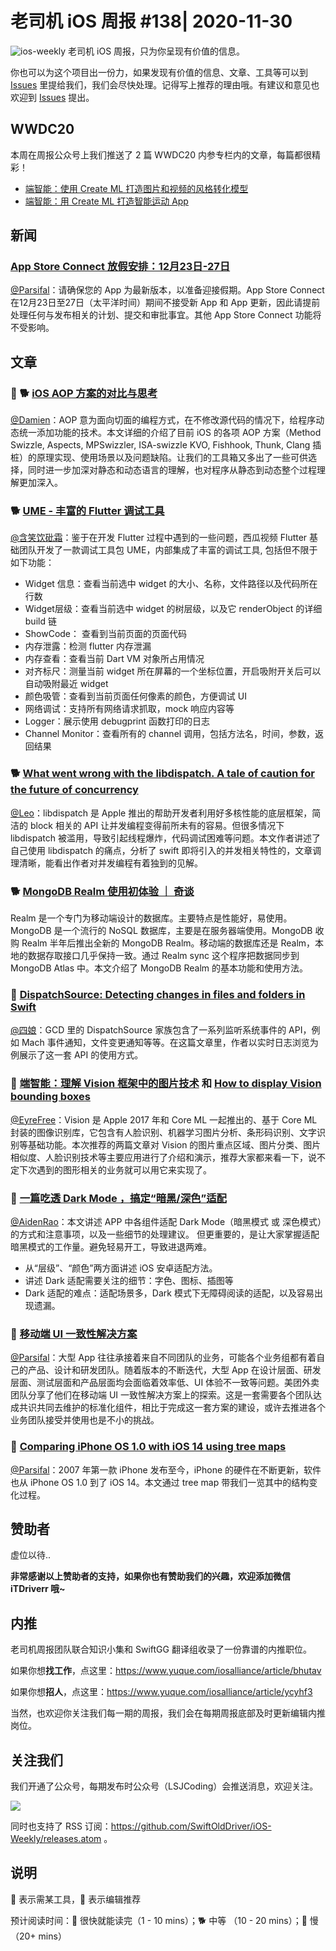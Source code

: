 # 老司机 iOS 周报 #138| 2020-11-30

![ios-weekly](https://github.com/SwiftOldDriver/iOS-Weekly/blob/master/assets/ios-weekly.png?raw=true)
老司机 iOS 周报，只为你呈现有价值的信息。

你也可以为这个项目出一份力，如果发现有价值的信息、文章、工具等可以到 [Issues](https://github.com/SwiftOldDriver/iOS-Weekly/issues) 里提给我们，我们会尽快处理。记得写上推荐的理由哦。有建议和意见也欢迎到 [Issues](https://github.com/SwiftOldDriver/iOS-Weekly/issues) 提出。

## WWDC20

本周在周报公众号上我们推送了 2 篇 WWDC20 内参专栏内的文章，每篇都很精彩！

- [端智能：使用 Create ML 打造图片和视频的风格转化模型](https://mp.weixin.qq.com/s/oIVvGleWyHi7X38uFULRjA)
- [端智能：用 Create ML 打造智能运动 App](https://mp.weixin.qq.com/s/pzbxLL03Sq3IXKQRCQohKg)

## 新闻

### [App Store Connect 放假安排：12月23日-27日 ](https://developer.apple.com/cn/news/?id=83m4plrb)

[@Parsifal](https://github.com/ParsifalC)：请确保您的 App 为最新版本，以准备迎接假期。App Store Connect 在12月23日至27日（太平洋时间）期间不接受新 App 和 App 更新，因此请提前处理任何与发布相关的计划、提交和审批事宜。其他 App Store Connect 功能将不受影响。

## 文章

### 🌟 🐕 [iOS AOP 方案的对比与思考](https://mp.weixin.qq.com/s/5JhbX4McMifFpZ7NyztIQw)

[@Damien](https://github.com/ZengyiMa)：AOP 意为面向切面的编程方式，在不修改源代码的情况下，给程序动态统一添加功能的技术。本文详细的介绍了目前 iOS 的各项 AOP 方案（Method Swizzle, Aspects, MPSwizzler, ISA-swizzle KVO, Fishhook, Thunk, Clang 插桩）的原理实现、使用场景以及问题缺陷。让我们的工具箱又多出了一些可供选择，同时进一步加深对静态和动态语言的理解，也对程序从静态到动态整个过程理解更加深入。

### 🐕 [UME - 丰富的 Flutter 调试工具](https://mp.weixin.qq.com/s/9GjXB9Eu-OP3fIjdQWKklg)

[@含笑饮砒霜](https://weibo.com/chinafishnews/)：鉴于在开发 Flutter 过程中遇到的一些问题，西瓜视频 Flutter 基础团队开发了一款调试工具包 UME，内部集成了丰富的调试工具, 包括但不限于如下功能：

- Widget 信息：查看当前选中 widget 的大小、名称，文件路径以及代码所在行数
- Widget层级：查看当前选中 widget 的树层级，以及它 renderObject 的详细 build 链
- ShowCode： 查看到当前页面的页面代码
- 内存泄露：检测 flutter 内存泄漏
- 内存查看：查看当前 Dart VM 对象所占用情况
- 对齐标尺：测量当前 widget 所在屏幕的一个坐标位置，开启吸附开关后可以自动吸附最近 widget
- 颜色吸管：查看到当前页面任何像素的颜色，方便调试 UI
- 网络调试：支持所有网络请求抓取，mock 响应内容等
- Logger：展示使用 debugprint 函数打印的日志
- Channel Monitor：查看所有的 channel 调用，包括方法名，时间，参数，返回结果

### 🐕 [What went wrong with the libdispatch. A tale of caution for the future of concurrency](https://tclementdev.com/posts/what_went_wrong_with_the_libdispatch.html)

[@Leo](https://github.com/leomobiledeveloper)：libdispatch 是 Apple 推出的帮助开发者利用好多核性能的底层框架，简洁的 block 相关的 API 让并发编程变得前所未有的容易。但很多情况下 libdispatch 被滥用，导致引起线程爆炸，代码调试困难等问题。本文作者讲述了自己使用 libdispatch 的痛点，分析了 swift 即将引入的并发相关特性的，文章调理清晰，能看出作者对并发编程有着独到的见解。

### 🐕 [MongoDB Realm 使用初体验 ｜ 奇谈](https://mp.weixin.qq.com/s/HhhqkHtu9P1hib9L2Miyhg)

Realm 是一个专门为移动端设计的数据库。主要特点是性能好，易使用。MongoDB 是一个流行的 NoSQL 数据库，主要是在服务器端使用。MongoDB 收购 Realm 半年后推出全新的 MongoDB Realm。移动端的数据库还是 Realm，本地的数据存取接口几乎保持一致。通过 Realm sync 这个程序把数据同步到 MongoDB Atlas 中。本文介绍了 MongoDB Realm 的基本功能和使用方法。

### 🐎 [DispatchSource: Detecting changes in files and folders in Swift](https://swiftrocks.com/dispatchsource-detecting-changes-in-files-and-folders-in-swift.html)

[@四娘](https://kemchej.github.io/)：GCD 里的 DispatchSource 家族包含了一系列监听系统事件的 API，例如 Mach 事件通知，文件变更通知等等。在这篇文章里，作者以实时日志浏览为例展示了这一套 API 的使用方式。

### 🐢 [端智能：理解 Vision 框架中的图片技术](https://mp.weixin.qq.com/s/L4VHrw0Hvu_ALlTRY7rBBA) 和 [How to display Vision bounding boxes](https://machinethink.net/blog/bounding-boxes/)

[@EyreFree](https://github.com/EyreFree)：Vision 是 Apple 2017 年和 Core ML 一起推出的、基于 Core ML 封装的图像识别库，它包含有人脸识别、机器学习图片分析、条形码识别、文字识别等基础功能。本次推荐的两篇文章对 Vision 的图片重点区域、图片分类、图片相似度、人脸识别技术等主要应用进行了介绍和演示，推荐大家都来看一下，说不定下次遇到的图形相关的业务就可以用它来实现了。

### 🐢 [一篇吃透 Dark Mode ，搞定“暗黑/深色”适配](https://mp.weixin.qq.com/s/02QmgMkmVcB8x7xVZJT_Bg)

[@AidenRao](https://weibo.com/AidenRao)：本文讲述 APP 中各组件适配 Dark Mode（暗黑模式 或 深色模式）的方式和注意事项，以及一些细节的处理建议。
但更重要的，是让大家掌握适配暗黑模式的工作量。避免轻易开工，导致进退两难。

- 从“层级”、“颜色”两方面讲述 iOS 安卓适配方法。
- 讲述 Dark 适配需要关注的细节：字色、图标、插图等
- Dark 适配的难点：适配场景多，Dark 模式下无障碍阅读的适配，以及容易出现遗漏。

### 🐢 [移动端 UI 一致性解决方案](https://mp.weixin.qq.com/s/oq7ylltdRIdJuSlL7EIiNA)

[@Parsifal](https://github.com/ParsifalC)：大型 App 往往承接着来自不同团队的业务，可能各个业务组都有着自己的产品、设计和研发团队。随着版本的不断迭代，大型 App 在设计层面、研发层面、测试层面和产品层面均会面临着效率低、UI 体验不一致等问题。美团外卖团队分享了他们在移动端 UI 一致性解决方案上的探索。这是一套需要各个团队达成共识共同去维护的标准化组件，相比于完成这一套方案的建设，或许去推进各个业务团队接受并使用也是不小的挑战。

### 🐎 [Comparing iPhone OS 1.0 with iOS 14 using tree maps](https://blog.timac.org/2020/1122-comparing-iphone-os-with-ios-14-using-tree-maps/)

[@Parsifal](https://github.com/ParsifalC)：2007 年第一款 iPhone 发布至今，iPhone 的硬件在不断更新，软件也从 iPhone OS 1.0 到了 iOS 14。本文通过 tree map 带我们一览其中的结构变化过程。


## 赞助者

虚位以待..

**非常感谢以上赞助者的支持，如果你也有赞助我们的兴趣，欢迎添加微信 iTDriverr 哦~**

## 内推

老司机周报团队联合知识小集和 SwiftGG 翻译组收录了一份靠谱的内推职位。

如果你想**找工作**，点这里：https://www.yuque.com/iosalliance/article/bhutav

如果你想**招人**，点这里：https://www.yuque.com/iosalliance/article/ycyhf3

当然，也欢迎你关注我们每一期的周报，我们会在每期周报底部及时更新编辑内推岗位。

## 关注我们

我们开通了公众号，每期发布时公众号（LSJCoding）会推送消息，欢迎关注。

![](https://github.com/SwiftOldDriver/iOS-Weekly/blob/master/assets/qrcode_for_wechat.jpg?raw=true)

同时也支持了 RSS 订阅：https://github.com/SwiftOldDriver/iOS-Weekly/releases.atom 。

## 说明

🚧 表示需某工具，🌟 表示编辑推荐

预计阅读时间：🐎 很快就能读完（1 - 10 mins）；🐕 中等 （10 - 20 mins）；🐢 慢（20+ mins）
